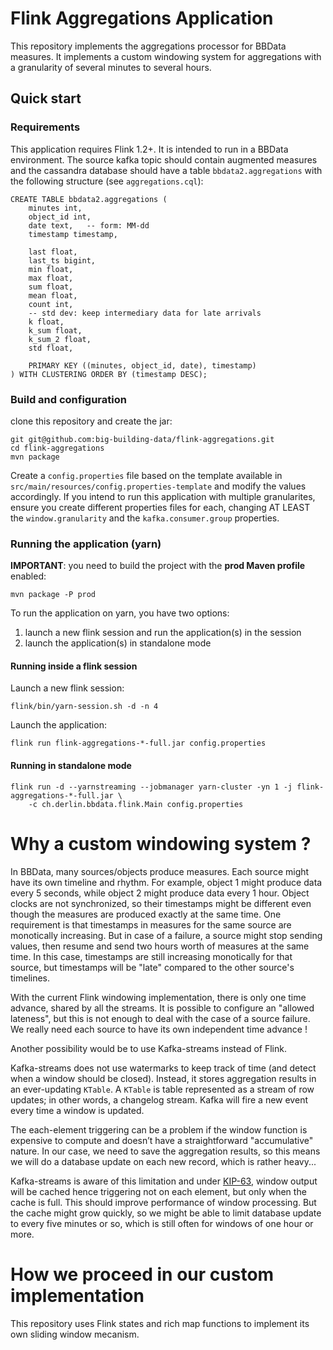 # Flink Aggregations Application

This repository implements the aggregations processor for BBData measures. It implements a custom windowing system for aggregations with a granularity of several minutes to several hours.

## Quick start

### Requirements

This application requires Flink 1.2+. It is intended to run in a BBData environment. The source kafka topic should
contain augmented measures and the cassandra database should have a table `bbdata2.aggregations` with the following
structure (see `aggregations.cql`):

    CREATE TABLE bbdata2.aggregations (
        minutes int,
        object_id int,
        date text,   -- form: MM-dd
        timestamp timestamp,

        last float,
        last_ts bigint,
        min float,
        max float,
        sum float,
        mean float,
        count int,
        -- std dev: keep intermediary data for late arrivals
        k float,
        k_sum float,
        k_sum_2 float,
        std float,

        PRIMARY KEY ((minutes, object_id, date), timestamp)
    ) WITH CLUSTERING ORDER BY (timestamp DESC);


### Build and configuration

clone this repository and create the jar:

    git git@github.com:big-building-data/flink-aggregations.git
    cd flink-aggregations
    mvn package

Create a `config.properties` file based on the template available in `src/main/resources/config.properties-template` and
modify the values accordingly. If you intend to run this application with multiple granularites, ensure you create
different properties files for each, changing AT LEAST the `window.granularity` and the `kafka.consumer.group` properties.


### Running the application (yarn)

**IMPORTANT**: you need to build the project with the **prod Maven profile** enabled:

    mvn package -P prod

To run the application on yarn, you have two options:

1. launch a new flink session and run the application(s) in the session
2. launch the application(s) in standalone mode


#### Running inside a flink session

Launch a new flink session:

    flink/bin/yarn-session.sh -d -n 4

Launch the application:

    flink run flink-aggregations-*-full.jar config.properties


#### Running in standalone mode

    flink run -d --yarnstreaming --jobmanager yarn-cluster -yn 1 -j flink-aggregations-*-full.jar \
        -c ch.derlin.bbdata.flink.Main config.properties


# Why a custom windowing system ?

In BBData, many sources/objects produce measures. Each source might have its own timeline and rhythm. For example,
object 1 might produce data every 5 seconds, while object 2 might produce data every 1 hour. Object clocks
are not synchronized, so their timestamps might be different even though the measures are produced exactly at the same
time. One requirement is that timestamps in measures for the same source are monotically increasing. But in case of a
failure, a source might stop sending values, then resume and send two hours worth of measures at the same time. In this
case, timestamps are still increasing monotically for that source, but timestamps will be "late" compared to the
other source's timelines.


With the current Flink windowing implementation, there is only one time advance, shared by all the streams. It is possible
to configure an "allowed lateness", but this is not enough to deal with the case of a source failure. We really need
 each source to have its own independent time advance !

 Another possibility would be to use Kafka-streams instead of Flink.

 Kafka-streams does not use watermarks to keep track of time (and detect when a window should be closed). Instead, it
 stores aggregation results in an ever-updating `KTable`. A `KTable` is table represented as a stream of row updates;
 in other words, a changelog stream. Kafka will fire a new event every time a window is updated.

 The each-element triggering can be a problem if the window function is expensive to compute and
 doesn’t have a straightforward "accumulative" nature. In our case, we need to save the aggregation results, so this
 means we will do a database update on each new record, which is rather heavy...

Kafka-streams is aware of this limitation and under [KIP-63](https://cwiki.apache.org/confluence/display/KAFKA/KIP-63%3A+Unify+store+and+downstream+caching+in+streams),
window output will be cached hence triggering not on each element, but only when the cache is full.
This should improve performance of window processing. But the cache might grow quickly, so we might be able to limit
database update to every five minutes or so, which is still often for windows of one hour or more.

# How we proceed in our custom implementation

This repository uses Flink states and rich map functions to implement its own sliding window mecanism.